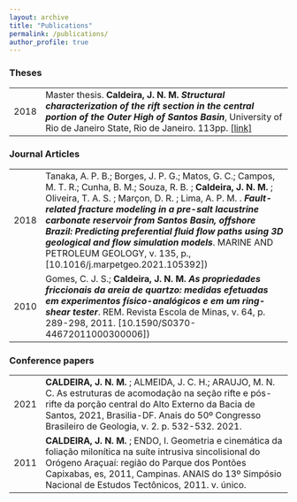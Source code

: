 ```yaml
---
layout: archive
title: "Publications"
permalink: /publications/
author_profile: true
---
```


### Theses

| | |
|-|-|
|2018| Master thesis. **Caldeira, J. N. M.** ***Structural characterization of the rift section in the central portion of the Outer High of Santos Basin***, University of Rio de Janeiro State, Rio de Janeiro. 113pp. [[link]](http://www.bdtd.uerj.br/handle/1/7164) |

### Journal Articles
| | |
|-|-|
|2018| Tanaka, A. P. B.; Borges, J. P. G.; Matos, G. C.; Campos, M. T. R.; Cunha, B. M.; Souza, R. B. ; **Caldeira, J. N. M.** ; Oliveira, T. A. S. ; Marçon, D. R. ; Lima, A. P. M. . ***Fault-related fracture modeling in a pre-salt lacustrine carbonate reservoir from Santos Basin, offshore Brazil: Predicting preferential fluid flow paths using 3D geological and flow simulation models***. MARINE AND PETROLEUM GEOLOGY, v. 135, p., [10.1016/j.marpetgeo.2021.105392])|
|2010| Gomes, C. J. S.; **Caldeira, J. N. M.**  ***As propriedades friccionais da areia de quartzo: medidas efetuadas em experimentos físico-analógicos e em um ring-shear tester***. REM. Revista Escola de Minas, v. 64, p. 289-298, 2011. [10.1590/S0370-44672011000300006])|

### Conference papers
| | |
|-|-|
|2021| **CALDEIRA, J. N. M.** ; ALMEIDA, J. C. H.; ARAUJO, M. N. C.  As estruturas de acomodação na seção rifte e pós-rifte da porção central do Alto Externo da Bacia de Santos, 2021, Brasilia-DF. Anais do 50º Congresso Brasileiro de Geologia, v. 2. p. 532-532. 2021.
|2011| **CALDEIRA, J. N. M.** ; ENDO, I.  Geometria e cinemática da foliação milonítica na suíte intrusiva sincolisional do Orógeno Araçuaí: região do Parque dos Pontões Capixabas, es, 2011, Campinas. ANAIS do 13º Simpósio Nacional de Estudos Tectônicos, 2011. v. único. 

